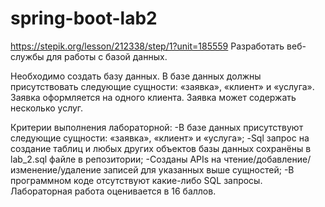 # spring-boot-lab2
https://stepik.org/lesson/212338/step/1?unit=185559
Разработать веб-службы для работы с базой данных.

Необходимо создать базу данных. В базе данных должны присутствовать следующие сущности: «заявка», «клиент» и «услуга». Заявка оформляется на одного клиента. Заявка может содержать несколько услуг.

Критерии выполнения лабораторной:
-В базе данных присутствуют следующие сущности: «заявка», «клиент» и «услуга»;
-Sql запрос на создание таблиц и любых других объектов базы данных сохранёны в lab_2.sql файле в репозитории;
-Созданы APIs на чтение/добавление/изменение/удаление записей для указанных выше сущностей;
-В программном коде отсутствуют какие-либо SQL запросы.
Лабораторная работа оценивается в 16 баллов.
